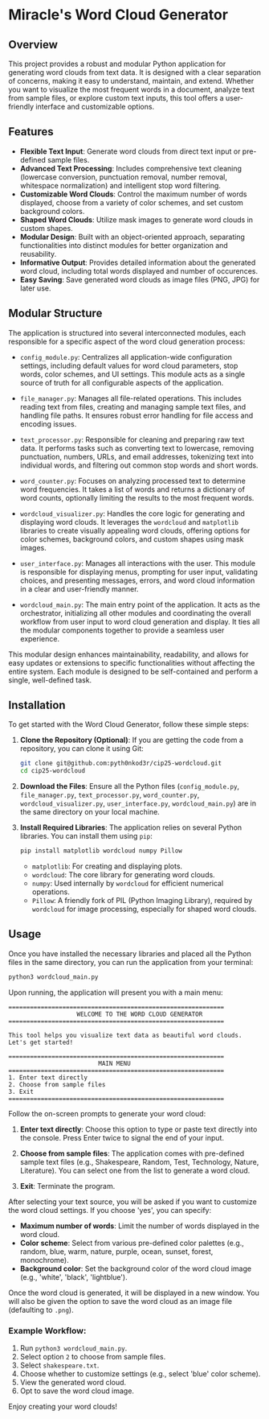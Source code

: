 # Miracle's Word Cloud Generator

## Overview

This project provides a robust and modular Python application for generating word clouds from text data. It is designed with a clear separation of concerns, making it easy to understand, maintain, and extend. Whether you want to visualize the most frequent words in a document, analyze text from sample files, or explore custom text inputs, this tool offers a user-friendly interface and customizable options.

## Features

- **Flexible Text Input**: Generate word clouds from direct text input or pre-defined sample files.
- **Advanced Text Processing**: Includes comprehensive text cleaning (lowercase conversion, punctuation removal, number removal, whitespace normalization) and intelligent stop word filtering.
- **Customizable Word Clouds**: Control the maximum number of words displayed, choose from a variety of color schemes, and set custom background colors.
- **Shaped Word Clouds**: Utilize mask images to generate word clouds in custom shapes.
- **Modular Design**: Built with an object-oriented approach, separating functionalities into distinct modules for better organization and reusability.
- **Informative Output**: Provides detailed information about the generated word cloud, including total words displayed and number of occurences.
- **Easy Saving**: Save generated word clouds as image files (PNG, JPG) for later use.

## Modular Structure

The application is structured into several interconnected modules, each responsible for a specific aspect of the word cloud generation process:

- `config_module.py`: Centralizes all application-wide configuration settings, including default values for word cloud parameters, stop words, color schemes, and UI settings. This module acts as a single source of truth for all configurable aspects of the application.

- `file_manager.py`: Manages all file-related operations. This includes reading text from files, creating and managing sample text files, and handling file paths. It ensures robust error handling for file access and encoding issues.

- `text_processor.py`: Responsible for cleaning and preparing raw text data. It performs tasks such as converting text to lowercase, removing punctuation, numbers, URLs, and email addresses, tokenizing text into individual words, and filtering out common stop words and short words.

- `word_counter.py`: Focuses on analyzing processed text to determine word frequencies. It takes a list of words and returns a dictionary of word counts, optionally limiting the results to the most frequent words.

- `wordcloud_visualizer.py`: Handles the core logic for generating and displaying word clouds. It leverages the `wordcloud` and `matplotlib` libraries to create visually appealing word clouds, offering options for color schemes, background colors, and custom shapes using mask images.

- `user_interface.py`: Manages all interactions with the user. This module is responsible for displaying menus, prompting for user input, validating choices, and presenting messages, errors, and word cloud information in a clear and user-friendly manner.

- `wordcloud_main.py`: The main entry point of the application. It acts as the orchestrator, initializing all other modules and coordinating the overall workflow from user input to word cloud generation and display. It ties all the modular components together to provide a seamless user experience.

This modular design enhances maintainability, readability, and allows for easy updates or extensions to specific functionalities without affecting the entire system. Each module is designed to be self-contained and perform a single, well-defined task.




## Installation

To get started with the Word Cloud Generator, follow these simple steps:

1.  **Clone the Repository (Optional)**:
    If you are getting the code from a repository, you can clone it using Git:
    ```bash
    git clone git@github.com:pyth0nkod3r/cip25-wordcloud.git
    cd cip25-wordcloud
    ```

2.  **Download the Files**:
    Ensure all the Python files (`config_module.py`, `file_manager.py`, `text_processor.py`, `word_counter.py`, `wordcloud_visualizer.py`, `user_interface.py`, `wordcloud_main.py`) are in the same directory on your local machine.

3.  **Install Required Libraries**:
    The application relies on several Python libraries. You can install them using `pip`:
    ```bash
    pip install matplotlib wordcloud numpy Pillow
    ```
    -   `matplotlib`: For creating and displaying plots.
    -   `wordcloud`: The core library for generating word clouds.
    -   `numpy`: Used internally by `wordcloud` for efficient numerical operations.
    -   `Pillow`: A friendly fork of PIL (Python Imaging Library), required by `wordcloud` for image processing, especially for shaped word clouds.

## Usage

Once you have installed the necessary libraries and placed all the Python files in the same directory, you can run the application from your terminal:

```bash
python3 wordcloud_main.py
```

Upon running, the application will present you with a main menu:

```
============================================================
                   WELCOME TO THE WORD CLOUD GENERATOR
============================================================

This tool helps you visualize text data as beautiful word clouds.
Let's get started!

============================================================
                         MAIN MENU
============================================================
1. Enter text directly
2. Choose from sample files
3. Exit
============================================================
```

Follow the on-screen prompts to generate your word cloud:

1.  **Enter text directly**: Choose this option to type or paste text directly into the console. Press Enter twice to signal the end of your input.

2.  **Choose from sample files**: The application comes with pre-defined sample text files (e.g., Shakespeare, Random, Test, Technology, Nature, Literature). You can select one from the list to generate a word cloud.

3.  **Exit**: Terminate the program.

After selecting your text source, you will be asked if you want to customize the word cloud settings. If you choose 'yes', you can specify:

-   **Maximum number of words**: Limit the number of words displayed in the word cloud.
-   **Color scheme**: Select from various pre-defined color palettes (e.g., random, blue, warm, nature, purple, ocean, sunset, forest, monochrome).
-   **Background color**: Set the background color of the word cloud image (e.g., 'white', 'black', 'lightblue').

Once the word cloud is generated, it will be displayed in a new window. You will also be given the option to save the word cloud as an image file (defaulting to `.png`).

### Example Workflow:

1.  Run `python3 wordcloud_main.py`.
2.  Select option `2` to choose from sample files.
3.  Select `shakespeare.txt`.
4.  Choose whether to customize settings (e.g., select 'blue' color scheme).
5.  View the generated word cloud.
6.  Opt to save the word cloud image.

Enjoy creating your word clouds!


